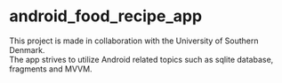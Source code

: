 # android_food_recipe_app
This project is made in collaboration with the University of Southern Denmark.  
The app strives to utilize Android related topics such as sqlite database, fragments and MVVM.
